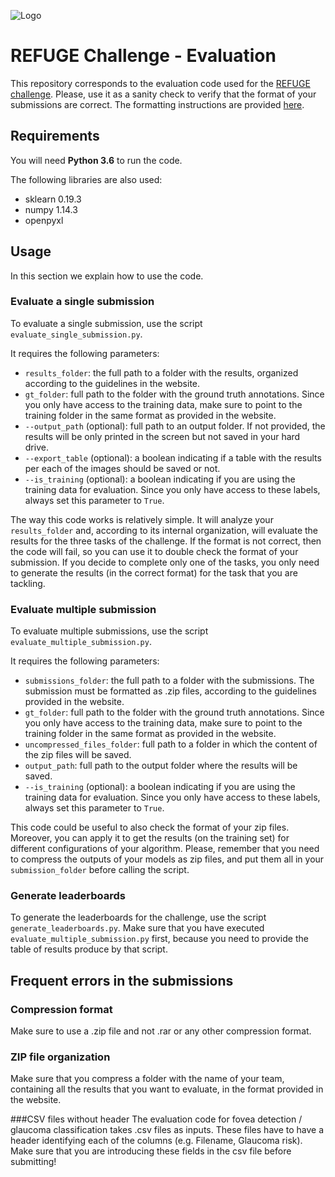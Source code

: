 
![Logo](https://raw.githubusercontent.com/ignaciorlando/refuge-evaluation/blob/master/logo_refuge_header.png)

# REFUGE Challenge - Evaluation

This repository corresponds to the evaluation code used for the [REFUGE challenge](refuge.grand-challenge.org).
Please, use it as a sanity check to verify that the format of your submissions are correct. The formatting instructions are provided [here](https://refuge.grand-challenge.org/details/).

## Requirements

You will need **Python 3.6** to run the code.

The following libraries are also used:

- sklearn 0.19.3
- numpy 1.14.3
- openpyxl


## Usage

In this section we explain how to use the code.

### Evaluate a single submission

To evaluate a single submission, use the script ```evaluate_single_submission.py```.

It requires the following parameters:
- ```results_folder```: the full path to a folder with the results, organized according to the guidelines in the website.
- ```gt_folder```: full path to the folder with the ground truth annotations. Since you only have access to the training data, make sure to point to the training folder in the same format as provided in the website.
- ```--output_path``` (optional): full path to an output folder. If not provided, the results will be only printed in the screen but not saved in your hard drive.
- ```--export_table``` (optional): a boolean indicating if a table with the results per each of the images should be saved or not.
- ```--is_training``` (optional): a boolean indicating if you are using the training data for evaluation. Since you only have access to these labels, always set this parameter to ```True```.

The way this code works is relatively simple. It will analyze your ```results_folder``` and, according to its internal organization, will evaluate the results for the three tasks of the challenge. If the format is not correct, then the code will fail, so you can use it to double check the format of your submission. If you decide to complete only one of the tasks, you only need to generate the results (in the correct format) for the task that you are tackling.



### Evaluate multiple submission

To evaluate multiple submissions, use the script ```evaluate_multiple_submission.py```. 

It requires the following parameters:
- ```submissions_folder```: the full path to a folder with the submissions. The submission must be formatted as .zip files, according to the guidelines provided in the website.
- ```gt_folder```: full path to the folder with the ground truth annotations. Since you only have access to the training data, make sure to point to the training folder in the same format as provided in the website.
- ```uncompressed_files_folder```: full path to a folder in which the content of the zip files will be saved.
- ```output_path```: full path to the output folder where the results will be saved.
- ```--is_training``` (optional): a boolean indicating if you are using the training data for evaluation. Since you only have access to these labels, always set this parameter to ```True```.

This code could be useful to also check the format of your zip files. Moreover, you can apply it to get the results (on the training set) for different configurations of your algorithm. Please, remember that you need to compress the outputs of your models as zip files, and put them all in your ```submission_folder``` before calling the script.



### Generate leaderboards

To generate the leaderboards for the challenge, use the script ```generate_leaderboards.py```.
Make sure that you have executed ```evaluate_multiple_submission.py``` first, because you need to provide the table of results produce by that script.


## Frequent errors in the submissions

### Compression format
Make sure to use a .zip file and not .rar or any other compression format.

### ZIP file organization
Make sure that you compress a folder with the name of your team, containing all the results that you want to evaluate, in the format provided in the website.

###CSV files without header
The evaluation code for fovea detection / glaucoma classification takes .csv files as inputs. These files have to have a header identifying each of the columns (e.g. Filename, Glaucoma risk). Make sure that you are introducing these fields in the csv file before submitting!
